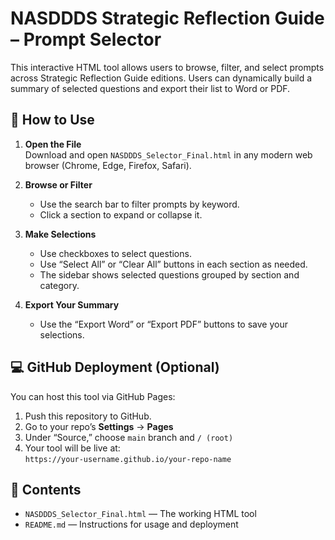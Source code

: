 
# NASDDDS Strategic Reflection Guide – Prompt Selector

This interactive HTML tool allows users to browse, filter, and select prompts across Strategic Reflection Guide editions. Users can dynamically build a summary of selected questions and export their list to Word or PDF.

## 🔧 How to Use

1. **Open the File**  
   Download and open `NASDDDS_Selector_Final.html` in any modern web browser (Chrome, Edge, Firefox, Safari).

2. **Browse or Filter**  
   - Use the search bar to filter prompts by keyword.
   - Click a section to expand or collapse it.

3. **Make Selections**  
   - Use checkboxes to select questions.
   - Use “Select All” or “Clear All” buttons in each section as needed.
   - The sidebar shows selected questions grouped by section and category.

4. **Export Your Summary**  
   - Use the “Export Word” or “Export PDF” buttons to save your selections.

## 💻 GitHub Deployment (Optional)

You can host this tool via GitHub Pages:

1. Push this repository to GitHub.
2. Go to your repo’s **Settings** → **Pages**
3. Under “Source,” choose `main` branch and `/ (root)`
4. Your tool will be live at:  
   `https://your-username.github.io/your-repo-name`

## 📁 Contents

- `NASDDDS_Selector_Final.html` — The working HTML tool
- `README.md` — Instructions for usage and deployment
